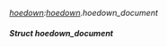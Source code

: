 _[hoedown](../../modules/hoedown/hoedown-module.md):[hoedown](../../modules/hoedown/hoedown-module.md).hoedown\_document_
##### Struct hoedown\_document
